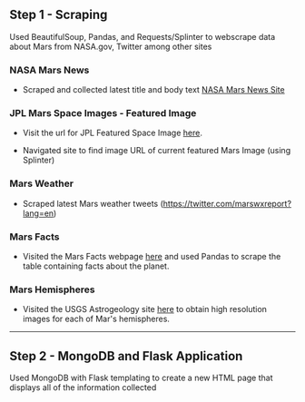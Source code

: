 ## Step 1 - Scraping

Used BeautifulSoup, Pandas, and Requests/Splinter to webscrape data about Mars from NASA.gov, Twitter among other sites

### NASA Mars News

* Scraped and collected latest title and body text [NASA Mars News Site](https://mars.nasa.gov/news/)

### JPL Mars Space Images - Featured Image

* Visit the url for JPL Featured Space Image [here](https://www.jpl.nasa.gov/spaceimages/?search=&category=Mars).

* Navigated site to find image URL of current featured Mars Image (using Splinter)

### Mars Weather

* Scraped latest Mars weather tweets (https://twitter.com/marswxreport?lang=en)

### Mars Facts

* Visited the Mars Facts webpage [here](http://space-facts.com/mars/) and used Pandas to scrape the table containing facts about the planet.

### Mars Hemispheres

* Visited the USGS Astrogeology site [here](https://astrogeology.usgs.gov/search/results?q=hemisphere+enhanced&k1=target&v1=Mars) to obtain high resolution images for each of Mar's hemispheres.

- - -

## Step 2 - MongoDB and Flask Application

Used MongoDB with Flask templating to create a new HTML page that displays all of the information collected
